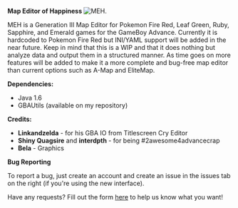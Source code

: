 **Map Editor of Happiness**
![MEH.](http://i569.photobucket.com/albums/ss135/mtinc2/Screenshotfrom2013-11-10005922_zps59b7643a.png)

MEH is a Generation III Map Editor for Pokemon Fire Red, Leaf Green, Ruby, Sapphire, and Emerald games for the GameBoy Advance. Currently it is hardcoded to Pokemon Fire Red but INI/YAML support will be added in the near future. Keep in mind that this is a WIP and that it does nothing but analyze data and output them in a structured manner. As time goes on more features will be added to make it a more complete and bug-free map editor than current options such as A-Map and EliteMap.

**Dependencies:**

* Java 1.6
* GBAUtils (available on my repository)

**Credits:**
* **Linkandzelda** - for his GBA IO from Titlescreen Cry Editor
* **Shiny Quagsire** and **interdpth** - for being #2awesome4advancecrap
* **Bela** - Graphics

**Bug Reporting**

To report a bug, just create an account and create an issue in the issues tab on the right (if you're using the new interface). 


Have any requests? Fill out the form [here](https://docs.google.com/forms/d/15ik5MuS65L8KgBzhHoe1GgkKKw58H_Ca0qoLd_u0U0o/viewform) to help us know what you want!

